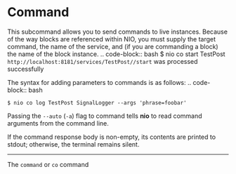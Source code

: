 # Command

This subcommand allows you to send commands to live instances. Because of the way blocks are referenced within NIO, you must supply the target command, the name of the service, and (if you are commanding a block) the name of the block instance.
.. code-block:: bash
    $ nio co start TestPost
    `http://localhost:8181/services/TestPost//start` was processed successfully

The syntax for adding parameters to commands is as follows:
.. code-block:: bash

    $ nio co log TestPost SignalLogger --args 'phrase=foobar'

Passing the `--auto` (`-a`) flag to command tells **nio** to read command arguments from the command line.

If the command response body is non-empty, its contents are printed to stdout; otherwise, the terminal remains silent.

------
The `command` or `co` command 
